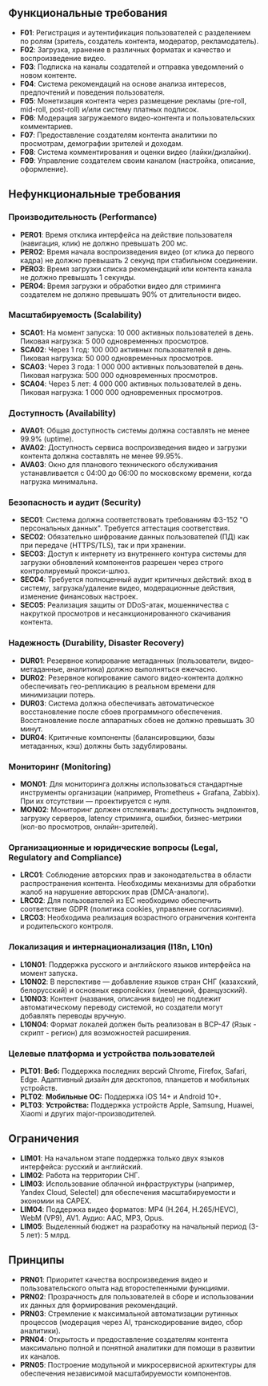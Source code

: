 ## Функциональные требования

- **F01**: Регистрация и аутентификация пользователей с разделением по ролям (зритель, создатель контента, модератор, рекламодатель).
- **F02**: Загрузка, хранение в различных форматах и качество и воспроизведение видео.
- **F03**: Подписка на каналы создателей и отправка уведомлений о новом контенте.
- **F04**: Система рекомендаций на основе анализа интересов, предпочтений и поведения пользователя.
- **F05**: Монетизация контента через размещение рекламы (pre-roll, mid-roll, post-roll) и/или систему платных подписок.
- **F06**: Модерация загружаемого видео-контента и пользовательских комментариев.
- **F07**: Предоставление создателям контента аналитики по просмотрам, демографии зрителей и доходам.
- **F08**: Система комментирования и оценки видео (лайки/дизлайки).
- **F09**: Управление создателем своим каналом (настройка, описание, оформление).

## Нефункциональные требования

### Производительность (Performance)

- **PER01**: Время отклика интерфейса на действие пользователя (навигация, клик) не должно превышать 200 мс.
- **PER02**: Время начала воспроизведения видео (от клика до первого кадра) не должно превышать 2 секунд при стабильном соединении.
- **PER03**: Время загрузки списка рекомендаций или контента канала не должно превышать 1 секунды.
- **PER04**: Время загрузки и обработки видео для стриминга создателем не должно превышать 90% от длительности видео.

### Масштабируемость (Scalability)

- **SCA01**: На момент запуска: 10 000 активных пользователей в день. Пиковая нагрузка: 5 000 одновременных просмотров.
- **SCA02**: Через 1 год: 100 000 активных пользователей в день. Пиковая нагрузка: 50 000 одновременных просмотров.
- **SCA03**: Через 3 года: 1 000 000 активных пользователей в день. Пиковая нагрузка: 500 000 одновременных просмотров.
- **SCA04**: Через 5 лет: 4 000 000 активных пользователей в день. Пиковая нагрузка: 1 000 000 одновременных просмотров.

### Доступность (Availability)

- **AVA01**: Общая доступность системы должна составлять не менее 99.9% (uptime).
- **AVA02**: Доступность сервиса воспроизведения видео и загрузки контента должна составлять не менее 99.95%.
- **AVA03**: Окно для планового технического обслуживания устанавливается с 04:00 до 06:00 по московскому времени, когда нагрузка минимальна.

### Безопасность и аудит (Security)

- **SEC01**: Система должна соответствовать требованиям ФЗ-152 "О персональных данных". Требуется аттестация соответствия.
- **SEC02**: Обязательно шифрование данных пользователей (ПД) как при передаче (HTTPS/TLS), так и при хранении.
- **SEC03**: Доступ к интернету из внутреннего контура системы для загрузки обновлений компонентов разрешен через строго контролируемый прокси-шлюз.
- **SEC04**: Требуется полноценный аудит критичных действий: вход в систему, загрузка/удаление видео, модерационные действия, изменение финансовых настроек.
- **SEC05**: Реализация защиты от DDoS-атак, мошенничества с накруткой просмотров и несанкционированного скачивания контента.

### Надежность (Durability, Disaster Recovery)

- **DUR01**: Резервное копирование метаданных (пользователи, видео-метаданные, аналитика) должно выполняться ежечасно.
- **DUR02**: Резервное копирование самого видео-контента должно обеспечивать гео-репликацию в реальном времени для минимизации потерь.
- **DUR03**: Система должна обеспечивать автоматическое восстановление после сбоев программного обеспечения. Восстановление после аппаратных сбоев не должно превышать 30 минут.
- **DUR04**: Критичные компоненты (балансировщики, базы метаданных, кэш) должны быть задублированы.

### Мониторинг (Monitoring)

- **MON01**: Для мониторинга должны использоваться стандартные инструменты организации (например, Prometheus + Grafana, Zabbix). При их отсутствии — проектируется с нуля.
- **MON02**: Мониторинг должен отслеживать: доступность эндпоинтов, загрузку серверов, latency стриминга, ошибки, бизнес-метрики (кол-во просмотров, онлайн-зрителей).

### Организационные и юридические вопросы (Legal, Regulatory and Compliance)

- **LRC01**: Соблюдение авторских прав и законодательства в области распространения контента. Необходимы механизмы для обработки жалоб на нарушение авторских прав (DMCA-аналоги).
- **LRC02**: Для пользователей из ЕС необходимо обеспечить соответствие GDPR (политика cookies, управление согласиями).
- **LRC03**: Необходима реализация возрастного ограничения контента и родительского контроля.

### Локализация и интернационализация (I18n, L10n)

- **L10N01**: Поддержка русского и английского языков интерфейса на момент запуска.
- **L10N02**: В перспективе — добавление языков стран СНГ (казахский, белорусский) и основных европейских (немецкий, французский).
- **L10N03**: Контент (названия, описания видео) не подлежит автоматическому переводу системой, но создатели могут добавлять переводы вручную.
- **L10N04**: Формат локалей должен быть реализован в BCP-47 (Язык - скрипт - регион) для возможностей расширения.

### Целевые платформа и устройства пользователей

- **PLT01**: **Веб:** Поддержка последних версий Chrome, Firefox, Safari, Edge. Адаптивный дизайн для десктопов, планшетов и мобильных устройств.
- **PLT02**: **Мобильные ОС:** Поддержка iOS 14+ и Android 10+.
- **PLT03**: **Устройства:** Поддержка устройств Apple, Samsung, Huawei, Xiaomi и других major-производителей.

## Ограничения

- **LIM01**: На начальном этапе поддержка только двух языков интерфейса: русский и английский.
- **LIM02**: Работа на территории СНГ.
- **LIM03**: Использование облачной инфраструктуры (например, Yandex Cloud, Selectel) для обеспечения масштабируемости и экономии на CAPEX.
- **LIM04**: Поддержка видео форматов: MP4 (H.264, H.265/HEVC), WebM (VP9), AV1. Аудио: AAC, MP3, Opus.
- **LIM05**: Выделенный бюджет на разработку на начальный период (3-5 лет): 5 млрд.

## Принципы

- **PRN01**: Приоритет качества воспроизведения видео и пользовательского опыта над второстепенными функциями.
- **PRN02**: Прозрачность для пользователей в сборе и использовании их данных для формирования рекомендаций.
- **PRN03**: Стремление к максимальной автоматизации рутинных процессов (модерация через AI, транскодирование видео, сбор аналитики).
- **PRN04**: Открытость и предоставление создателям контента максимально полной и понятной аналитики для помощи в развитии их каналов.
- **PRN05**: Построение модульной и микросервисной архитектуры для обеспечения независимой масштабируемости компонентов.
